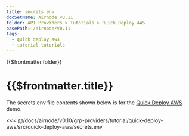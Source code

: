 ```yaml
---
title: secrets.env
docSetName: Airnode v0.11
folder: API Providers > Tutorials > Quick Deploy AWS
basePath: /airnode/v0.11
tags:
  - quick deploy aws
  - tutorial tutorials
---
```


<TitleSpan>{{$frontmatter.folder}}</TitleSpan>

# {{$frontmatter.title}}

<VersionWarning/>

The secrets.env file contents shown below is for the [Quick Deploy AWS](./)
demo.

<!-- prettier-ignore -->
<<< @/docs/airnode/v0.10/grp-providers/tutorial/quick-deploy-aws/src/quick-deploy-aws/secrets.env
